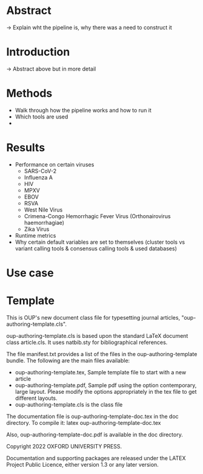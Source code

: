 # Abstract
-> Explain wht the pipeline is, why there was a need to construct it

# Introduction
-> Abstract above but in more detail

# Methods

- Walk through how the pipeline works and how to run it
- Which tools are used
-

# Results

- Performance on certain viruses
    - SARS-CoV-2
    - Influenza A
    - HIV
    - MPXV
    - EBOV
    - RSVA
    - West Nile Virus
    - Crimena-Congo Hemorrhagic Fever Virus (Orthonairovirus haemorrhagiae)
    - Zika Virus
- Runtime metrics
- Why certain default variables are set to themselves (cluster tools vs variant calling tools & consensus calling tools & used databases)


# Use case




# Template
This is OUP's new document class file for typesetting journal articles,
"oup-authoring-template.cls".

oup-authoring-template.cls is based upon the standard LaTeX document class
article.cls. It uses natbib.sty for bibliographical references.

The file manifest.txt provides a list of the files in the oup-authoring-template
bundle.  The following are the main files available:
- oup-authoring-template.tex, Sample template file to start with a new article
- oup-authoring-template.pdf, Sample pdf using the option contemporary, large layout. Please modify the options appropriately in the tex file to get different layouts.
- oup-authoring-template.cls is the class file

The documentation file is oup-authoring-template-doc.tex in the doc directory.  To
compile it:
latex oup-authoring-template-doc.tex

Also, oup-authoring-template-doc.pdf is available in the doc directory.

Copyright 2022 OXFORD UNIVERSITY PRESS.

Documentation and supporting packages are released under the
LATEX Project Public Licence, either version 1.3 or any later
version.